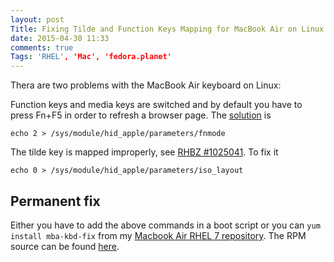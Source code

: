 ```yaml
---
layout: post
Title: Fixing Tilde and Function Keys Mapping for MacBook Air on Linux
date: 2015-04-30 11:33
comments: true
Tags: 'RHEL', 'Mac', 'fedora.planet'
---
```


Thera are two problems with the MacBook Air keyboard on Linux:

Function keys and media keys are switched and by default you have to
press Fn+F5 in order to refresh a browser page. The 
[solution](https://chaidarun.com/fedora-mbp) is

    echo 2 > /sys/module/hid_apple/parameters/fnmode

The tilde key is mapped improperly, see 
[RHBZ #1025041](https://bugzilla.redhat.com/show_bug.cgi?id=1025041#c2).
To fix it

    echo 0 > /sys/module/hid_apple/parameters/iso_layout

Permanent fix
-------------

Either you have to add the above commands in a boot script or you can
`yum install mba-kbd-fix` from my
[Macbook Air RHEL 7 repository](/blog/2015/04/29/rhel-7-repository-for-macbook-air/).
The RPM source can be found [here](https://github.com/atodorov/mba-kbd-fix).
